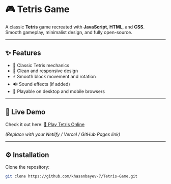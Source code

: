 # 🎮 Tetris Game

A classic **Tetris** game recreated with **JavaScript**, **HTML**, and **CSS**.  
Smooth gameplay, minimalist design, and fully open-source.

---

## ✨ Features

- 🧩 Classic Tetris mechanics
- 🎨 Clean and responsive design
- ⚡ Smooth block movement and rotation
- 🔊 Sound effects (if added)
- 📱 Playable on desktop and mobile browsers

---

## 🚀 Live Demo

Check it out here: [🔗 Play Tetris Online](https://your-demo-link.com)

*(Replace with your Netlify / Vercel / GitHub Pages link)*

---

## ⚙️ Installation

Clone the repository:
```bash
git clone https://github.com/khasanbayev-7/Tetris-Game.git

